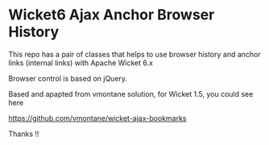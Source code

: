 
Wicket6 Ajax Anchor Browser History
===================================

This repo has a pair of classes that helps to use browser history and anchor links (internal links) with Apache Wicket 6.x

Browser control is based on jQuery.



Based and apapted from vmontane solution, for Wicket 1.5, you could see here 

https://github.com/vmontane/wicket-ajax-bookmarks

Thanks !!